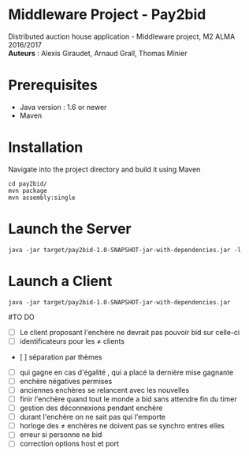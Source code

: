 # Middleware Project - Pay2bid
Distributed auction house application - Middleware project, M2 ALMA 2016/2017   
**Auteurs** : Alexis Giraudet, Arnaud Grall, Thomas Minier

# Prerequisites
* Java version : 1.6 or newer
* Maven

# Installation

Navigate into the project directory and build it using Maven
```
cd pay2bid/
mvn package
mvn assembly:single
```

# Launch the Server
```
java -jar target/pay2bid-1.0-SNAPSHOT-jar-with-dependencies.jar -l
```

# Launch a Client
```
java -jar target/pay2bid-1.0-SNAPSHOT-jar-with-dependencies.jar
```

#TO DO

- [ ] Le client proposant l'enchère ne devrait pas pouvoir bid sur celle-ci
- [ ] identificateurs pour les ≠ clients
- [ ] séparation par thèmes
- [ ] qui gagne en cas d'égalité , qui a placé la dernière mise gagnante
- [ ] enchère négatives permises
- [ ] anciennes enchères se relancent avec les nouvelles
- [ ] finir l'enchère quand tout le monde a bid sans attendre fin du timer
- [ ] gestion des déconnexions pendant enchère
- [ ] durant l'enchère on ne sait pas qui l'emporte
- [ ] horloge des ≠ enchères ne doivent pas se synchro entres elles
- [ ] erreur si personne ne bid
- [ ] correction options host et port
